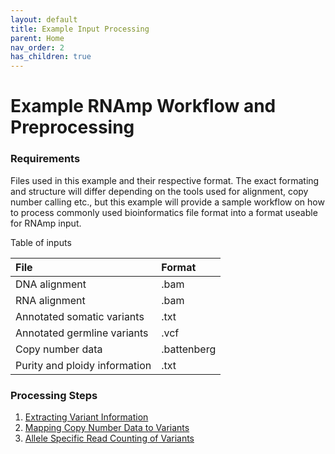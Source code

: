 ```yaml
---
layout: default
title: Example Input Processing
parent: Home
nav_order: 2
has_children: true
---
```

# Example RNAmp Workflow and Preprocessing

### Requirements

Files used in this example and their respective format. The exact formating and structure will differ depending on the tools used for alignment, copy number calling etc., but this example will provide a sample workflow on how to process commonly used bioinformatics file format into a format useable for RNAmp input.

Table of inputs

| File                          | Format        |
|:------------------------------|:--------------|
| DNA alignment                 | .bam          |
| RNA alignment                 | .bam          |
| Annotated somatic variants    | .txt          |
| Annotated germline variants   | .vcf          |
| Copy number data              | .battenberg   |
| Purity and ploidy information | .txt          |
### Processing Steps

1. [Extracting Variant Information](extractvariant.md)
2. [Mapping Copy Number Data to Variants](mapcn.md)
3. [Allele Specific Read Counting of Variants](asecount.md)
